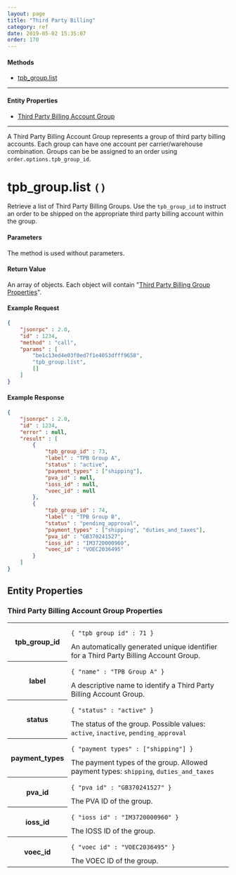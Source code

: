 ```yaml
---
layout: page
title: "Third Party Billing"
category: ref
date: 2019-05-02 15:35:07
order: 170
---
```


#### Methods

 * [tpb_group.list](#tpb_group_list)

----

#### Entity Properties

 * [Third Party Billing Account Group](#tpb_group_properties)

----

A Third Party Billing Account Group represents a group of third party billing accounts.  Each group can have one account
per carrier/warehouse combination. Groups can be be assigned to an order using `order.options.tpb_group_id`.


<h1 id="tpb_group_list">
tpb_group.list
<code>()</code>
</h1>

Retrieve a list of Third Party Billing Groups. Use the `tpb_group_id` to instruct an order to be shipped on the appropriate
third party billing account within the group.

#### Parameters

The method is used without parameters.

#### Return Value

An array of objects. Each object will contain "<a href="#tpb_group_properties">Third Party Billing Group Properties</a>".

#### Example Request

```json
{
    "jsonrpc" : 2.0,
    "id" : 1234,
    "method" : "call",
    "params" : [
        "be1c13ed4e03f0ed7f1e4053dfff9658",
        "tpb_group.list",
        []
    ]
}
```

#### Example Response

```json
{
    "jsonrpc" : 2.0,
    "id" : 1234,
    "error" : null,
    "result" : [
        {
            "tpb_group_id" : 73,
            "label" : "TPB Group A",
            "status" : "active",
            "payment_types" : ["shipping"],
            "pva_id" : null,
            "ioss_id" : null,
            "voec_id" : null
        },
        {
            "tpb_group_id" : 74,
            "label" : "TPB Group B",
            "status" : "pending_approval",
            "payment_types" : ["shipping", "duties_and_taxes"],
            "pva_id" : "GB370241527",
            "ioss_id" : "IM3720000960",
            "voec_id" : "VOEC2036495"
        }
    ]
}
```

## Entity Properties

<h3 id="tpb_group_properties">
    Third Party Billing Account Group Properties
</h3>

<table class="table-striped">
<tbody>
    <tr>
        <th>tpb_group_id</th>
        <td>
            <pre><code>{ "tpb_group_id" : 71 }</code></pre>
            An automatically generated unique identifier for a Third Party Billing Account Group.
        </td>
    </tr>
    <tr>
        <th>label</th>
        <td>
            <pre><code>{ "name" : "TPB Group A" }</code></pre>
            A descriptive name to identify a Third Party Billing Account Group.
        </td>
    </tr>
    <tr>
        <th>status</th>
        <td>
            <pre><code>{ "status" : "active" }</code></pre>
            The status of the group. Possible values: <code>active</code>, <code>inactive</code>, <code>pending_approval</code> 
        </td>
    </tr>
    <tr>
        <th>payment_types</th>
        <td>
            <pre><code>{ "payment_types" : ["shipping"] }</code></pre>
            The payment types of the group. Allowed payment types: <code>shipping</code>, <code>duties_and_taxes</code> 
        </td>
    </tr>
    <tr>
        <th>pva_id</th>
        <td>
            <pre><code>{ "pva_id" : "GB370241527" }</code></pre>
            The PVA ID of the group. 
        </td>
    </tr>
    <tr>
        <th>ioss_id</th>
        <td>
            <pre><code>{ "ioss_id" : "IM3720000960" }</code></pre>
            The IOSS ID of the group. 
        </td>
    </tr>
    <tr>
        <th>voec_id</th>
        <td>
            <pre><code>{ "voec_id" : "VOEC2036495" }</code></pre>
            The VOEC ID of the group. 
        </td>
    </tr>
</tbody>
</table>
